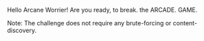 Hello Arcane Worrier! Are you ready, to break. the ARCADE. GAME.

Note: The challenge does not require any brute-forcing or content-discovery.
